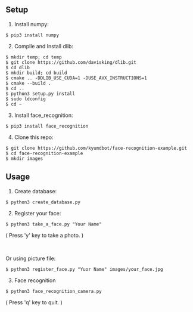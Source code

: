 ## Setup

1. Install numpy:

```
$ pip3 install numpy
```

2. Compile and Install dlib:

```
$ mkdir temp; cd temp
$ git clone https://github.com/davisking/dlib.git
$ cd dlib
$ mkdir build; cd build
$ cmake .. -DDLIB_USE_CUDA=1 -DUSE_AVX_INSTRUCTIONS=1
$ cmake --build .
$ cd ..
$ python3 setup.py install
$ sudo ldconfig
$ cd ~
```

3. Install face_recognition:

```
$ pip3 install face_recognition
```

4. Clone this repo:

```
$ git clone https://github.com/kyumdbot/face-recognition-example.git
$ cd face-recognition-example
$ mkdir images
```

## Usage

1. Create database:

```
$ python3 create_database.py
```

2. Register your face:

```
$ python3 take_a_face.py "Your Name"
```

 ( Press 'y' key to take a photo. )

<br>

Or using picture file:

```
$ python3 register_face.py "Yuor Name" images/your_face.jpg
```


3. Face recognition

```
$ python3 face_recognition_camera.py
```

 ( Press 'q' key to quit. )

